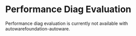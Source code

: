 # Performance Diag Evaluation

Performance diag evaluation is currently not available with autowarefoundation-autoware.
